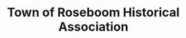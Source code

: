 ---
layout: repo
title: "Town of Roseboom Historical Association"
id: 22223
permalink: repos/22223/
---